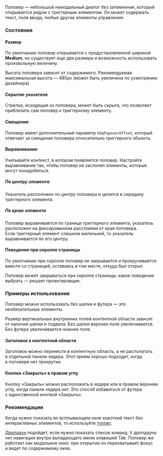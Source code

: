 Поповер — небольшой немодальный диалог без затемнения, который открывается рядом с триггерным элементом. Он может содержать текст, поля ввода, любые другие элементы управления.

<!-- example(popover-common) -->

### Состояния

#### Размер

По умолчанию поповер открывается с предустановленной шириной <b>Medium</b>, но существует еще два размера и возможность использовать произвольную величину.

<!-- example(popover-width) -->

Высота поповера зависит от содержимого. Рекомендуемая максимальная высота — 480px (может быть увеличена по усмотрению дизайнера).

<!-- example(popover-height) -->

#### Скрытие указателя

Стрелка, исходящая из поповера, может быть скрыта, что позволяет приблизить сам поповер к триггерному элементу.

<!-- cspell:ignore arrowless -->

<!-- example(popover-arrowless) -->

#### Смещение

Поповер имеет дополнительный параметр `kbqPopoverOffset`, который отвечает за смещение поповера относительно триггерного объекта.

<!-- example(popover-arrow-and-offset) -->

#### Выравнивание

Учитывайте контекст, в котором появляется поповер. Настройте выравнивание так, чтобы поповер не заслонял элементы, которые могут понадобиться.

##### По центру элемента

Указатель расположен по центру поповера и целится в середину триггерного элемента.

<!-- example(popover-placement-center) -->

##### По краю элемента

Поповер выравнивается по границе триггерного элемента, указатель расположен на фиксированном расстоянии от края поповера. Если триггерный элемент слишком маленький, то указатель выравнивается по его центру.

<!-- example(popover-placement-edges) -->

#### Поведение при скролле страницы

По умолчанию при скролле поповер не закрывается и прокручивается вместе со страницей, оставаясь в том месте, откуда был открыт.

Поповер может закрываться при скролле страницы; какое поведение выбрать — решает проектировщик.

<!-- example(popover-scroll) -->

### Примеры использования

Поповер можно использовать без шапки и футера — это необязательные элементы.

Размер вертикальных внутренних полей контентной области зависит от наличия шапки и подвала. Без шапки верхнее поле увеличивается. Без футера увеличивается нижнее поле.

<!-- example(popover-header) -->

#### Заголовок в контентной области

Заголовок можно перенести в контентную область, а не располагать в отдельной панели хедера. Этот прием хорошо подходит, когда в поповере нет прокрутки.

<!-- example(popover-content) -->

#### Кнопка «Закрыть» в правом углу

Кнопку «Закрыть» можно расположить в хедере или в правом верхнем углу, когда панели хедера нет. Это способ избавиться от футера с единственной кнопкой «Закрыть».

<!-- example(popover-close) -->

### Рекомендации

Когда нужно показать во всплывающем окне короткий текст без интерактивных элементов, то используйте [тултип](/ru/components/tooltip).

[Дропдаун](/ru/components/dropdown) подойдет, если нужно показать список команд. У дропдауна нет навигации внутри выпадающего меню клавишей Tab. Поповер же работает как модальное окно: при открытии он перехватывает фокус и ведет по содержимому окна.
